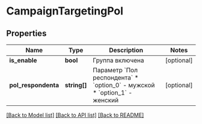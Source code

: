 # CampaignTargetingPol

## Properties
Name | Type | Description | Notes
------------ | ------------- | ------------- | -------------
**is_enable** | **bool** | Группа включена | [optional] 
**pol_respondenta** | **string[]** | Параметр &#x60;Пол респондента&#x60;  * &#x60;option_0&#x60; - мужской * &#x60;option_1&#x60; - женский | [optional] 

[[Back to Model list]](../README.md#documentation-for-models) [[Back to API list]](../README.md#documentation-for-api-endpoints) [[Back to README]](../README.md)


